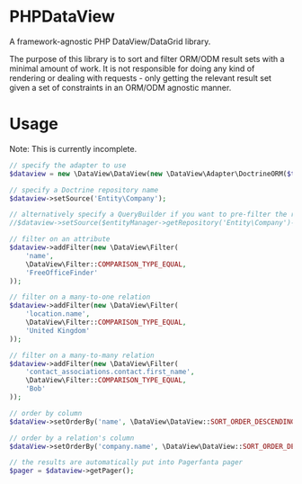 PHPDataView
===========

A framework-agnostic PHP DataView/DataGrid library.

The purpose of this library is to sort and filter ORM/ODM result sets with a minimal amount of work. It is not responsible for doing any kind of rendering or dealing with requests - only getting the relevant result set given a set of constraints in an ORM/ODM agnostic manner.

Usage
===========

Note: This is currently incomplete.

```php
// specify the adapter to use
$dataview = new \DataView\DataView(new \DataView\Adapter\DoctrineORM($this->getEntityManager()));

// specify a Doctrine repository name
$dataview->setSource('Entity\Company');

// alternatively specify a QueryBuilder if you want to pre-filter the result-set:
//$dataview->setSource($entityManager->getRepository('Entity\Company')->createQueryBuilder('c')->getSomeSubsetOfCompanies());

// filter on an attribute
$dataview->addFilter(new \DataView\Filter(
	'name', 
	\DataView\Filter::COMPARISON_TYPE_EQUAL, 
	'FreeOfficeFinder'
));

// filter on a many-to-one relation
$dataview->addFilter(new \DataView\Filter(
	'location.name', 
	\DataView\Filter::COMPARISON_TYPE_EQUAL, 
	'United Kingdom'
));

// filter on a many-to-many relation
$dataview->addFilter(new \DataView\Filter(
	'contact_associations.contact.first_name', 
	\DataView\Filter::COMPARISON_TYPE_EQUAL, 
	'Bob'
));

// order by column
$dataView->setOrderBy('name', \DataView\DataView::SORT_ORDER_DESCENDING);

// order by a relation's column 
$dataView->setOrderBy('company.name', \DataView\DataView::SORT_ORDER_DESCENDING);

// the results are automatically put into Pagerfanta pager
$pager = $dataview->getPager();
```
